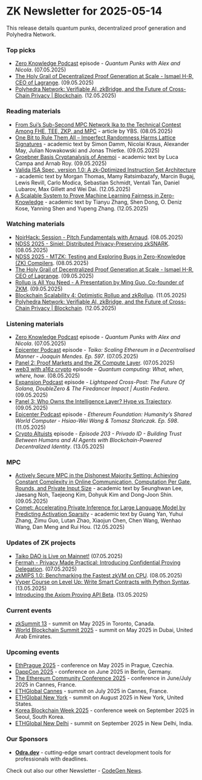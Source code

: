 # ZK Newsletter for 2025-05-14
This release details quantum punks, decentralized proof generation and Polyhedra Network.

### Top picks
* [Zero Knowledge Podcast](https://zeroknowledge.fm/podcast/360/) episode - *Quantum Punks with Alex and Nicola*. (07.05.2025)
* [The Holy Grail of Decentralized Proof Generation at Scale - Ismael H-R, CEO of Lagrange](https://www.youtube.com/watch?v=zv1JsaI775Y). (09.05.2025)
* [Polyhedra Network: Verifiable AI, zkBridge, and the Future of Cross-Chain Privacy | Blockchain](https://www.youtube.com/watch?v=u4e7Z9dUjM0). (12.05.2025)

### Reading materials 
* [From Sui’s Sub-Second MPC Network Ika to the Technical Contest Among FHE, TEE, ZKP, and MPC](https://medium.com/ybbcapital/from-suis-sub-second-mpc-network-ika-to-the-technical-contest-among-fhe-tee-zkp-and-mpc-d3376a5c397c) - article by YBS. (08.05.2025)
* [One Bit to Rule Them All – Imperfect Randomness Harms Lattice Signatures](https://eprint.iacr.org/2025/820.pdf) - academic text by Simon Damm, Nicolai Kraus, Alexander May, Julian Nowakowski and Jonas Thietke. (09.05.2025)
* [Groebner Basis Cryptanalysis of Anemoi](https://eprint.iacr.org/2025/814.pdf) - academic text by Luca Campa and Arnab Roy. (09.05.2025)
* [Valida ISA Spec, version 1.0: A zk-Optimized Instruction Set Architecture](https://arxiv.org/pdf/2505.08114) - academic text by Morgan Thomas, Mamy Ratsimbazafy, Marcin Bugaj, Lewis Revill, Carlo Modica, Sebastian Schmidt, Ventali Tan, Daniel Lubarov, Max Gillett and Wei Dai. (12.05.2025)
* [A Scalable System to Prove Machine Learning Fairness in Zero-Knowledge](https://arxiv.org/pdf/2505.07997) - academic text by Tianyu Zhang, Shen Dong, O. Deniz Kose, Yanning Shen and Yupeng Zhang. (12.05.2025)

### Watching materials
* [NoirHack: Session - Pitch Fundamentals with Arnaud](https://www.youtube.com/watch?v=ha3VGfogsz8). (08.05.2025)
* [NDSS 2025 - Siniel: Distributed Privacy-Preserving zkSNARK](https://www.youtube.com/watch?v=7x2iHPfERRc). (08.05.2025)
* [NDSS 2025 - MTZK: Testing and Exploring Bugs in Zero-Knowledge (ZK) Compilers](https://www.youtube.com/watch?v=4AqwHEnXiJA). (08.05.2025)
* [The Holy Grail of Decentralized Proof Generation at Scale - Ismael H-R, CEO of Lagrange](https://www.youtube.com/watch?v=zv1JsaI775Y). (09.05.2025)
* [Rollup is All You Need - A Presentation by Ming Guo, Co-founder of ZKM](https://www.youtube.com/watch?v=4ScrWGNLwi8). (09.05.2025)
* [Blockchain Scalability 4: Optimistic Rollup and zkRollup](https://www.youtube.com/watch?v=qutudGZuxV4). (11.05.2025)
* [Polyhedra Network: Verifiable AI, zkBridge, and the Future of Cross-Chain Privacy | Blockchain](https://www.youtube.com/watch?v=u4e7Z9dUjM0). (12.05.2025)

### Listening materials
* [Zero Knowledge Podcast](https://zeroknowledge.fm/podcast/360/) episode - *Quantum Punks with Alex and Nicola*. (07.05.2025)
* [Epicenter Podcast](https://www.youtube.com/watch?v=yyiG3jwtWLk) episode - *Taiko: Scaling Ethereum in a Decentralised Manner - Joaquin Mendes. Ep. 597*. (07.05.2025)
* [Panel 2: Proof Markets and the ZK Compute Layer](https://www.youtube.com/watch?v=JLeMI0oryv4). (07.05.2025)
* [web3 with a16z crypto](https://a16zcrypto.com/posts/podcast/quantum-computing-what-when-where-how-fact-vs-fiction/) episode - *Quantum computing: What, when, where, how*. (08.05.2025)
* [Expansion Podcast](https://www.youtube.com/watch?v=a9yz5AGmyHg) episode - *Lightspeed Cross-Post: The Future Of Solana, DoubleZero & The Firedancer Impact | Austin Federa*. (09.05.2025)
* [Panel 3: Who Owns the Intelligence Layer? Hype vs Trajectory](https://www.youtube.com/watch?v=o43LWb1usCM). (09.05.2025)
* [Epicenter Podcast](https://www.youtube.com/watch?v=2-Nqd1pYddo) episode - *Ethereum Foundation: Humanity’s Shared World Computer - Hsiao-Wei Wang & Tomasz Stańczak. Ep. 598*. (11.05.2025)
* [Crypto Altuists](https://www.cryptoaltruists.com/blog/episode-203-privado-id-building-trust-between-humans-and-ai-agents-with-blockchain-powered-decentralized-identity) episode - *Episode 203 - Privado ID - Building Trust Between Humans and AI Agents with Blockchain-Powered Decentralized Identity*. (13.05.2025)

### MPC
 * [Actively Secure MPC in the Dishonest Majority Setting: Achieving Constant Complexity in Online Communication, Computation Per Gate, Rounds, and Private Input Size](https://eprint.iacr.org/2025/810.pdf) - academic text by Seunghwan Lee, Jaesang Noh, Taejeong Kim, Dohyuk Kim and Dong-Joon Shin. (09.05.2025)
* [Comet: Accelerating Private Inference for Large Language Model by Predicting Activation Sparsity](https://arxiv.org/pdf/2505.07239) - academic text by Guang Yan, Yuhui Zhang, Zimu Guo, Lutan Zhao, Xiaojun Chen, Chen Wang, Wenhao Wang, Dan Meng and Rui Hou. (12.05.2025)
  
### Updates of ZK projects
* [Taiko DAO is Live on Mainnet!](https://taiko.mirror.xyz/QI7xb1sHvU5tEhsMsF0oOLI8OlV2lRXvGPnklJbrxJc) (07.05.2025)
* [Fermah - Privacy Made Practical: Introducing Confidential Proving Delegation](https://www.fermah.xyz/blog-posts/confidential-proving-delegation). (07.05.2025)
* [zkMIPS 1.0: Benchmarking the Fastest zkVM on CPU](https://www.zkm.io/blog/zkmips-1-0-benchmarking-the-fastest-zkvm-on-cpu). (08.05.2025)
* [Vyper Course on Level Up: Write Smart Contracts with Python Syntax](https://scroll.io/blog/vyper-course-on-level-up). (13.05.2025)
* [Introducing the Axiom Proving API Beta](https://blog.axiom.xyz/axiom-api-beta/). (13.05.2025)
 
### Current events
* [zkSummit 13](https://www.zksummit.com/) - summit on May 2025 in Toronto, Canada.
* [World Blockchain Summit 2025](https://hodlsummit.com/dubai2025/) - summit on May 2025 in Dubai, United Arab Emirates.

### Upcoming events
* [EthPrague 2025](https://ethprague.com/) - conference on May 2025 in Prague, Czechia.
* [DappCon 2025](https://dappcon.io/#about) - conference on June 2025 in Berlin, Germany.
* [The Ethereum Community Conference 2025](https://ethcc.io/) - conference in June/July 2025 in Cannes, France.
* [ETHGlobal Cannes](https://ethglobal.com/events/cannes) - summit on July 2025 in Cannes, France.
* [ETHGlobal New York](https://ethglobal.com/events/newyork2025) - summit on August 2025 in New York, United States.
* [Korea Blockchain Week 2025](https://koreablockchainweek.com/) - conference week on September 2025 in Seoul, South Korea.
* [ETHGlobal New Delhi](https://ethglobal.com/events/newdelhi) - summit on September 2025 in New Delhi, India.

### Our Sponsors
* **[Odra.dev](https://odra.dev)** - cutting-edge smart contract development tools for professionals with deadlines.

Check out also our other Newsletter - [CodeGen News](https://codegen.substack.com/p/codegen-news-for-2025-05-14). 

